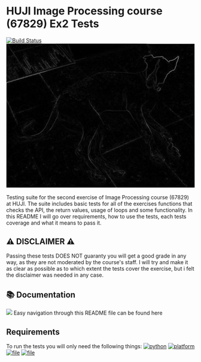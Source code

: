 # HUJI Image Processing course (67829) Ex2 Tests
[![Build Status](https://img.shields.io/badge/build%20version-1.0-green)](https://github.com/AssafHalsadi/Tests_ImageProcessingEx02)
![](../readme_assets/julie_der.jpg)

Testing suite for the second exercise of Image Processing course (67829) at HUJI. The suite includes basic tests for all of the exercises functions that checks the API, the return values, usage of loops and some functionality. In this README I will go over requirements, how to use the tests, each tests coverage and what it means to pass it.


## :warning: DISCLAIMER :warning:
Passing these tests DOES NOT guaranty you will get a good grade in any way, as they are not moderated by the course's staff.
I will try and make it as clear as possible as to which extent the tests cover the exercise, but i felt the disclaimer was needed in any case.

## :books: Documentation
[![](https://user-images.githubusercontent.com/4301109/70686099-3855f780-1c79-11ea-8141-899e39459da2.png)](https://assafhalsadi.github.io/Tests_ImageProcessingEx02/. )
Easy navigation through this README file can be found here

## Requirements
To run the tests you will only need the following things:
[![python](https://img.shields.io/badge/python-3-blue.svg?logo=python&labelColor=yellow)](https://www.python.org/downloads/)
[![platform](https://img.shields.io/badge/platform-osx%2Flinux%2Fwindows-green.svg)](https://github.com/AssafHalsadi/Tests_ImageProcessingEx02)
[![file](https://img.shields.io/badge/file-ex2__helper.py-red)](https://moodle2.cs.huji.ac.il/nu20/course/view.php?id=67829)
[![file](https://img.shields.io/badge/file-sol2.py-red)](https://moodle2.cs.huji.ac.il/nu20/course/view.php?id=67829)


